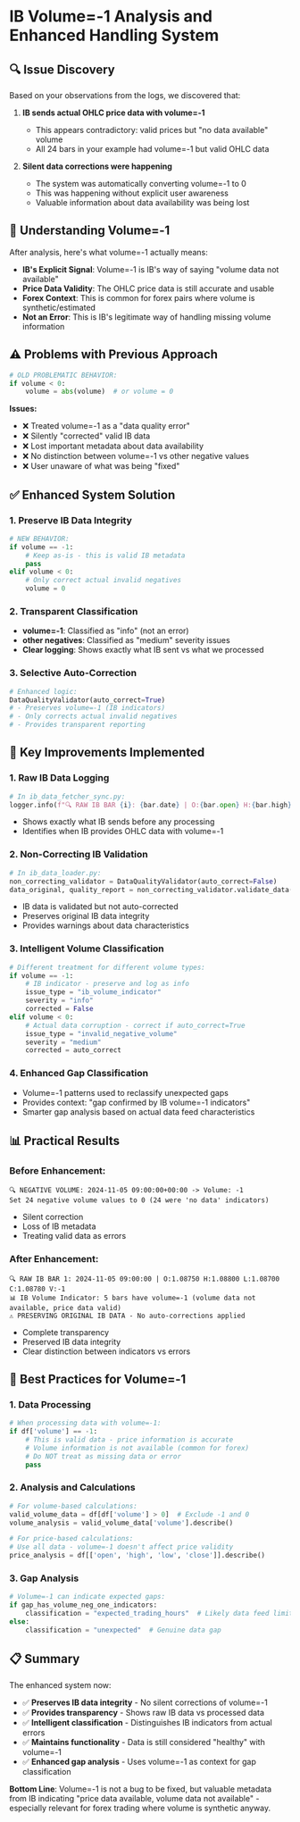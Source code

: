 # IB Volume=-1 Analysis and Enhanced Handling System

## 🔍 **Issue Discovery**

Based on your observations from the logs, we discovered that:

1. **IB sends actual OHLC price data with volume=-1**
   - This appears contradictory: valid prices but "no data available" volume
   - All 24 bars in your example had volume=-1 but valid OHLC data

2. **Silent data corrections were happening**
   - The system was automatically converting volume=-1 to 0
   - This was happening without explicit user awareness
   - Valuable information about data availability was being lost

## 📖 **Understanding Volume=-1**

After analysis, here's what volume=-1 actually means:

- **IB's Explicit Signal**: Volume=-1 is IB's way of saying "volume data not available"
- **Price Data Validity**: The OHLC price data is still accurate and usable
- **Forex Context**: This is common for forex pairs where volume is synthetic/estimated
- **Not an Error**: This is IB's legitimate way of handling missing volume information

## ⚠️ **Problems with Previous Approach**

```python
# OLD PROBLEMATIC BEHAVIOR:
if volume < 0:
    volume = abs(volume)  # or volume = 0
```

**Issues:**
- ❌ Treated volume=-1 as a "data quality error"
- ❌ Silently "corrected" valid IB data
- ❌ Lost important metadata about data availability
- ❌ No distinction between volume=-1 vs other negative values
- ❌ User unaware of what was being "fixed"

## ✅ **Enhanced System Solution**

### 1. **Preserve IB Data Integrity**
```python
# NEW BEHAVIOR:
if volume == -1:
    # Keep as-is - this is valid IB metadata
    pass
elif volume < 0:
    # Only correct actual invalid negatives
    volume = 0
```

### 2. **Transparent Classification**
- **volume=-1**: Classified as "info" (not an error)
- **other negatives**: Classified as "medium" severity issues
- **Clear logging**: Shows exactly what IB sent vs what we processed

### 3. **Selective Auto-Correction**
```python
# Enhanced logic:
DataQualityValidator(auto_correct=True)
# - Preserves volume=-1 (IB indicators)
# - Only corrects actual invalid negatives
# - Provides transparent reporting
```

## 🎯 **Key Improvements Implemented**

### 1. **Raw IB Data Logging**
```python
# In ib_data_fetcher_sync.py:
logger.info(f"🔍 RAW IB BAR {i}: {bar.date} | O:{bar.open} H:{bar.high} L:{bar.low} C:{bar.close} V:{bar.volume}")
```
- Shows exactly what IB sends before any processing
- Identifies when IB provides OHLC data with volume=-1

### 2. **Non-Correcting IB Validation**
```python
# In ib_data_loader.py:
non_correcting_validator = DataQualityValidator(auto_correct=False)
data_original, quality_report = non_correcting_validator.validate_data(data, symbol, timeframe, "ib_raw")
```
- IB data is validated but not auto-corrected
- Preserves original IB data integrity
- Provides warnings about data characteristics

### 3. **Intelligent Volume Classification**
```python
# Different treatment for different volume types:
if volume == -1:
    # IB indicator - preserve and log as info
    issue_type = "ib_volume_indicator"
    severity = "info"
    corrected = False
elif volume < 0:
    # Actual data corruption - correct if auto_correct=True
    issue_type = "invalid_negative_volume"
    severity = "medium"
    corrected = auto_correct
```

### 4. **Enhanced Gap Classification**
- Volume=-1 patterns used to reclassify unexpected gaps
- Provides context: "gap confirmed by IB volume=-1 indicators"
- Smarter gap analysis based on actual data feed characteristics

## 📊 **Practical Results**

### Before Enhancement:
```
🔍 NEGATIVE VOLUME: 2024-11-05 09:00:00+00:00 -> Volume: -1
Set 24 negative volume values to 0 (24 were 'no data' indicators)
```
- Silent correction
- Loss of IB metadata
- Treating valid data as errors

### After Enhancement:
```
🔍 RAW IB BAR 1: 2024-11-05 09:00:00 | O:1.08750 H:1.08800 L:1.08700 C:1.08780 V:-1
📊 IB Volume Indicator: 5 bars have volume=-1 (volume data not available, price data valid)
⚠️ PRESERVING ORIGINAL IB DATA - No auto-corrections applied
```
- Complete transparency
- Preserved IB data integrity  
- Clear distinction between indicators vs errors

## 🎯 **Best Practices for Volume=-1**

### 1. **Data Processing**
```python
# When processing data with volume=-1:
if df['volume'] == -1:
    # This is valid data - price information is accurate
    # Volume information is not available (common for forex)
    # Do NOT treat as missing data or error
    pass
```

### 2. **Analysis and Calculations**
```python
# For volume-based calculations:
valid_volume_data = df[df['volume'] > 0]  # Exclude -1 and 0
volume_analysis = valid_volume_data['volume'].describe()

# For price-based calculations:
# Use all data - volume=-1 doesn't affect price validity
price_analysis = df[['open', 'high', 'low', 'close']].describe()
```

### 3. **Gap Analysis**
```python
# Volume=-1 can indicate expected gaps:
if gap_has_volume_neg_one_indicators:
    classification = "expected_trading_hours"  # Likely data feed limitation
else:
    classification = "unexpected"  # Genuine data gap
```

## 📋 **Summary**

The enhanced system now:
- ✅ **Preserves IB data integrity** - No silent corrections of volume=-1
- ✅ **Provides transparency** - Shows raw IB data vs processed data
- ✅ **Intelligent classification** - Distinguishes IB indicators from actual errors
- ✅ **Maintains functionality** - Data is still considered "healthy" with volume=-1
- ✅ **Enhanced gap analysis** - Uses volume=-1 as context for gap classification

**Bottom Line**: Volume=-1 is not a bug to be fixed, but valuable metadata from IB indicating "price data available, volume data not available" - especially relevant for forex trading where volume is synthetic anyway.